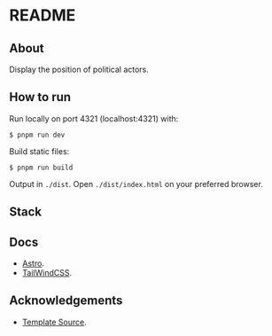 # README

## About

Display the position of political actors.

## How to run

Run locally on port 4321 (localhost:4321) with:

```
$ pnpm run dev
```

Build static files:

```
$ pnpm run build
```

Output in `./dist`. Open `./dist/index.html` on your preferred browser.

## Stack

## Docs

- [Astro](https://astro.build/).
- [TailWindCSS](https://tailwindcss.com/).

## Acknowledgements

- [Template Source](https://github.com/isooosi/astroverse).
